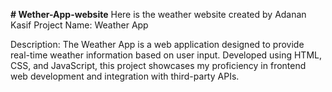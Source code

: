 **# Wether-App-website**
Here is the weather website created by Adanan Kasif
Project Name: Weather App

Description: The Weather App is a web application designed to provide real-time weather information based on user input. Developed using HTML, CSS, and JavaScript, this project showcases my proficiency in frontend web development and integration with third-party APIs.

